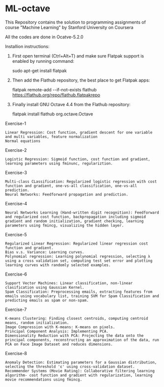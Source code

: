 # ML-octave
 This Repository contains the solution to programming assignments of course "Machine Learning" by Stanford University on Coursera

All the codes are done in Ocatve-5.2.0

Installion instructions:

1. First open terminal (Ctrl+Alt+T) and make sure Flatpak support is enabled by running command:

      sudo apt-get install flatpak
      
2. Then add the Flathub repository, the best place to get Flatpak apps:

     flatpak remote-add --if-not-exists flathub https://flathub.org/repo/flathub.flatpakrepo

3. Finally install GNU Octave 4.4 from the Flathub repository:

    flatpak install flathub org.octave.Octave


Exercise-1

    Linear Regression: Cost function, gradient descent for one variable and multi variables, feature normalization
    Normal equations

Exercise-2

    Logistic Regression: Sigmoid function, cost function and gradient, learning parameters using fminunc, regulariztion.

Exercise-3

    Multi-class CLassification: Regularized logistic regression with cost function and gradient, one-vs-all classification, one-vs-all prediction.
    Neural Networks: Feedforward propagation and prediction.

Exercise-4

    Neural Networks Learning (Hand-written digit recognition): Feedforward and regularized cost function, backpropagation including sigmoid gradient and random initialization, gradient checking, learning parameters using fmincg, visualizing the hidden layer.

Exercise-5

    Regularized Linear Regression: Regularized linear regression cost function and gradient.
    Bias v.s. Variance: Learning curves.
    Polynomial regression: Learning polynomial regression, selecting λ using a cross validation set, computing test set error and plotting learning curves with randomly selected examples.

Exercise-6

    Support Vector Machines: Linear classification, non-linear clasification using Gaussian Kernel.
    Spam Classification: Preprocessing emails, extracting features from emails using vocabulary list, training SVM for Spam Classification and predicting emails as spam or non-spam.

Exercise-7

    K-means Clustering: Finding closest centroids, computing centroid means, random initialization.
    Image Compression with K-means: K-means on pixels.
    Principal Component Analysis: Implementing PCA.
    Dimensionality Reduction with PCA: Projecting the data onto the principal components, reconstructing an approximation of the data, run PCA on Face Image Dataset and reduces dimensions.

Exercise-8

    Anomaly Detection: Estimating parameters for a Gaussian distribution, selecting the threshold 'ε' using cross-validation dataset.
    Recommender Systems (Movie Rating): Collaborative filtering learning algorithm- cost function and gradient with regularization, learning movie recommendations using fmincg.
